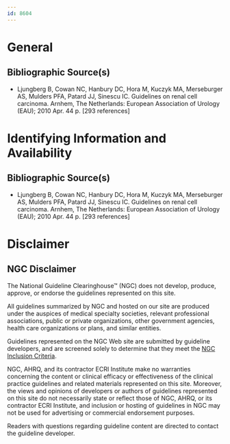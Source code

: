 ```yaml
---
id: 8604
---
```


# General

## Bibliographic Source(s)

- Ljungberg B, Cowan NC, Hanbury DC, Hora M, Kuczyk MA, Merseburger AS, Mulders PFA, Patard JJ, Sinescu IC. Guidelines on renal cell carcinoma. Arnhem, The Netherlands: European Association of Urology (EAU); 2010 Apr. 44 p. [293 references]

# Identifying Information and Availability

## Bibliographic Source(s)

- Ljungberg B, Cowan NC, Hanbury DC, Hora M, Kuczyk MA, Merseburger AS, Mulders PFA, Patard JJ, Sinescu IC. Guidelines on renal cell carcinoma. Arnhem, The Netherlands: European Association of Urology (EAU); 2010 Apr. 44 p. [293 references]

# Disclaimer

## NGC Disclaimer

The National Guideline Clearinghouse™ (NGC) does not develop, produce, approve, or endorse the guidelines represented on this site.

All guidelines summarized by NGC and hosted on our site are produced under the auspices of medical specialty societies, relevant professional associations, public or private organizations, other government agencies, health care organizations or plans, and similar entities.

Guidelines represented on the NGC Web site are submitted by guideline developers, and are screened solely to determine that they meet the [NGC Inclusion Criteria](/help-and-about/summaries/inclusion-criteria).

NGC, AHRQ, and its contractor ECRI Institute make no warranties concerning the content or clinical efficacy or effectiveness of the clinical practice guidelines and related materials represented on this site. Moreover, the views and opinions of developers or authors of guidelines represented on this site do not necessarily state or reflect those of NGC, AHRQ, or its contractor ECRI Institute, and inclusion or hosting of guidelines in NGC may not be used for advertising or commercial endorsement purposes.

Readers with questions regarding guideline content are directed to contact the guideline developer.

